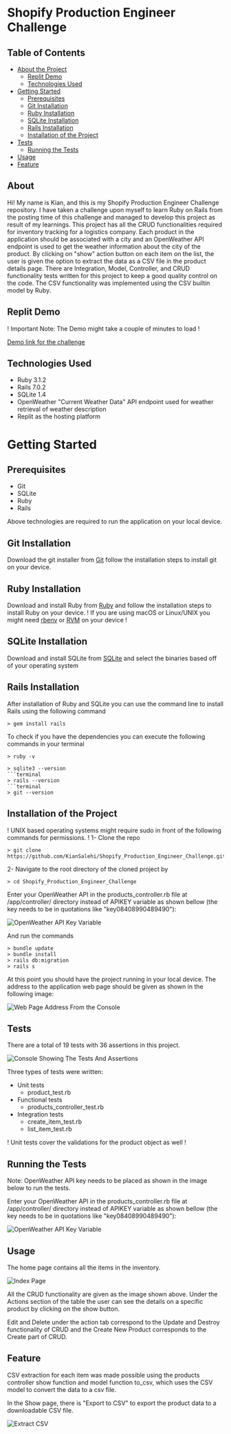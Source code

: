 # Shopify Production Engineer Challenge

## Table of Contents

- [About the Project](#about)
   - [Replit Demo](#replit-demo) 
   - [Technologies Used](#technologies-used)
- [Getting Started](#getting-started)
  - [Prerequisites](#prerequisites)
   - [Git Installation](#git-installation)
   - [Ruby Installation](#ruby-installation)
   - [SQLite Installation](#sqlite-installation)
   - [Rails Installation](#rails-installation)
  - [Installation of the Project](#installation-of-the-project)
- [Tests](#tests)
  - [Running the Tests](#running-the-tests)
- [Usage](#usage)
- [Feature](#feature)

## About
Hi! My name is Kian, and this is my Shopify Production Engineer Challenge repository. I have taken a challenge upon myself to learn Ruby on Rails from the posting time of this challenge and managed to develop this project as result of my learnings. This project has all the CRUD functionalities required for inventory tracking for a logistics company. Each product in the application should be associated with a city and an OpenWeather API endpoint is used to get the weather information about the city of the product. By clicking on "show" action button on each item on the list, the user is given the option to extract the data as a CSV file in the product details page. There are Integration, Model, Controller, and CRUD functionality tests written for this project to keep a good quality control on the code. The CSV functionality was implemented using the CSV builtin model by Ruby. 

## Replit Demo
! Important Note: The Demo might take a couple of minutes to load !

[Demo link for the challenge](https://ShopifyProductionEngineerChallenge.kiansalehi.repl.co) 

## Technologies Used
* Ruby 3.1.2
* Rails 7.0.2
* SQLite 1.4
* OpenWeather "Current Weather Data" API endpoint used for weather retrieval of weather description
* Replit as the hosting platform

# Getting Started
## Prerequisites
* Git
* SQLite
* Ruby
* Rails

Above technologies are required to run the application on your local device.
## Git Installation
Download the git installer from [Git](https://git-scm.com/downloads) follow the installation steps to install git on your device.
## Ruby Installation
Download and install Ruby from [Ruby](https://www.ruby-lang.org/en/downloads/) and follow the installation steps to install Ruby on your device.
! If you are using macOS or Linux/UNIX you might need [rbenv](https://github.com/rbenv/rbenv) or [RVM](http://rvm.io/) on your device !
## SQLite Installation
Download and install SQLite from [SQLite](https://www.sqlite.org/download.html) and select the binaries based off of your operating system
## Rails Installation
After installation of Ruby and SQLite you can use the command line to install Rails using the following command
```terminal
> gem install rails
```
To check if you have the dependencies you can execute the following commands in your terminal
```terminal
> ruby -v
```
```terminal
> sqlite3 --version
```terminal
> rails --version
```terminal
> git --version
```
## Installation of the Project
! UNIX based operating systems might require sudo in front of the following commands for permissions. !
1- Clone the repo
```git
> git clone https://github.com/KianSalehi/Shopify_Production_Engineer_Challenge.git
```
2- Navigate to the root directory of the cloned project by
```terminal
> cd Shopify_Production_Engineer_Challenge
```
Enter your OpenWeather API in the products_controller.rb file at /app/controller/ directory instead of APIKEY variable as shown bellow (the key needs to be in quotations like "key08408990489490"):

![OpenWeather API Key Variable](/readme_pictures/OpenWeather_API_Key.png)

And run the commands
```terminal
> bundle update
> bundle install
> rails db:migration
> rails s
```
At this point you should have the project running in your local device. The address to the application web page should be given as shown in the following image:

![Web Page Address From the Console](/readme_pictures/Console_starting_project_link.png)

## Tests
There are a total of 19 tests with 36 assertions in this project.

![Console Showing The Tests And Assertions](/readme_pictures/Tests.png)

Three types of tests were written:
* Unit tests 
    * product_test.rb
* Functional tests
    * products_controller_test.rb
* Integration tests
    * create_item_test.rb
    * list_item_test.rb

! Unit tests cover the validations for the product object as well !

## Running the Tests

Note: OpenWeather API key needs to be placed as shown in the image below to run the tests.

Enter your OpenWeather API in the products_controller.rb file at /app/controller/ directory instead of APIKEY variable as shown bellow (the key needs to be in quotations like "key08408990489490"):

![OpenWeather API Key Variable](/readme_pictures/OpenWeather_API_Key.png)

## Usage
The home page contains all the items in the inventory.

![Index Page](/readme_pictures/List_Items_Index.png)

All the CRUD functionality are given as the image shown above. Under the Actions section of the table the user can see the details on a specific product by clicking on the show button. 

Edit and Delete under the action tab correspond to the Update and Destroy functionality of CRUD and the Create New Product corresponds to the Create part of CRUD. 

## Feature

CSV extraction for each item was made possible using the products controller show function and model function to_csv, which uses the CSV model to convert the data to a csv file.

In the Show page, there is "Export to CSV" to export the product data to a downloadable CSV file.

![Extract CSV](/readme_pictures/Extracting_CSV.png)
